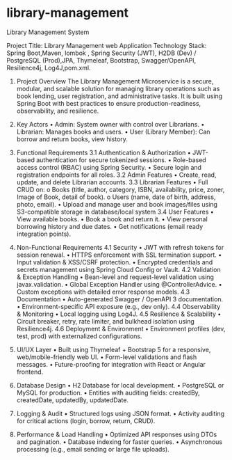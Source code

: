 # library-management
Library Management System

Project Title: Library Management  web Application
Technology Stack: Spring Boot,Maven, lombok , Spring Security (JWT), H2DB (Dev) / PostgreSQL (Prod),JPA, Thymeleaf, Bootstrap, Swagger/OpenAPI, Resilience4j, Log4J,pom.xml.
1. Project Overview
   The Library Management Microservice is a secure, modular, and scalable solution for managing library operations such as book lending, user registration, and administrative tasks. It is built using Spring Boot with best practices to ensure production-readiness, observability, and resilience.

2. Key Actors
   •	Admin: System owner with control over Librarians.
   •	Librarian: Manages books and users.
   •	User (Library Member): Can borrow and return books, view history.
3. Functional Requirements
   3.1 Authentication & Authorization
   •	JWT-based authentication for secure tokenized sessions.
   •	Role-based access control (RBAC) using Spring Security.
   •	Secure login and registration endpoints for all roles.
   3.2 Admin Features
   •	Create, read, update, and delete Librarian accounts.
   3.3 Librarian Features
   •	Full CRUD on:
   o	Books (title, author, category, ISBN, availability, price, zoner, Image of Book, detail of book).
   o	Users (name, date of birth, address, photo, email).
   •	Upload and manage user and book images/files using S3-compatible storage in database/local system
   3.4 User Features
   •	View available books.
   •	Book a book and return it.
   •	View personal borrowing history and due dates.
   •	Get notifications (email ready integration points).

4. Non-Functional Requirements
   4.1 Security
   •	JWT with refresh tokens for session renewal.
   •	HTTPS enforcement with SSL termination support.
   •	Input validation & XSS/CSRF protection.
   •	Encrypted credentials and secrets management using Spring Cloud Config or Vault.
   4.2 Validation & Exception Handling
   •	Bean-level and request-level validation using javax.validation.
   •	Global Exception Handler using @ControllerAdvice.
   •	Custom exceptions with detailed error response models.
   4.3 Documentation
   •	Auto-generated Swagger / OpenAPI 3 documentation.
   •	Environment-specific API exposure (e.g., dev only).
   4.4 Observability & Monitoring
   •	Local logging using Log4J.
   4.5 Resilience & Scalability
   •	Circuit breaker, retry, rate limiter, and bulkhead isolation using Resilience4j.
   4.6 Deployment & Environment
   •	Environment profiles (dev, test, prod) with externalized configurations.

5. UI/UX Layer
   •	Built using Thymeleaf + Bootstrap 5 for a responsive, web/mobile-friendly web UI.
   •	Form-level validations and flash messages.
   •	Future-proofing for integration with React or Angular frontend.

6. Database Design
   •	H2 Database for local development.
   •	PostgreSQL or MySQL for production.
   •	Entities with auditing fields: createdBy, createdDate, updatedBy, updatedDate.

7. Logging & Audit
   •	Structured logs using  JSON format.
   •	Activity auditing for critical actions (login, borrow, return, CRUD).

8. Performance & Load Handling
   •	Optimized API responses using DTOs and pagination.
   •	Database indexing for faster queries.
   •	Asynchronous processing (e.g., email sending or large file uploads).

